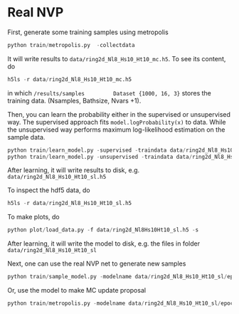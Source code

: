 

# Real NVP 

First, generate some training samples using metropolis

```python
python train/metropolis.py  -collectdata
```

It will write results to `data/ring2d_Nl8_Hs10_Ht10_mc.h5`. To see its content, do 

```python
h5ls -r data/ring2d_Nl8_Hs10_Ht10_mc.h5
```

in which `/results/samples         Dataset {1000, 16, 3}` stores the training data. (Nsamples, Bathsize, Nvars +1). 

Then, you can learn the probability either in the supervised  or unsupervised way. The supervised approach fits `model.logProbability(x)` to data. While the unsupervised way performs maximum log-likelihood estimation on the sample data.

```python
python train/learn_model.py -supervised -traindata data/ring2d_Nl8_Hs10_Ht10_mc.h5 
python train/learn_model.py -unsupervised -traindata data/ring2d_Nl8_Hs10_Ht10_mc.h5 
```

After learning, it will write results to disk, e.g. `data/ring2d_Nl8_Hs10_Ht10_sl.h5`

To inspect the hdf5 data, do 

```python
h5ls -r data/ring2d_Nl8_Hs10_Ht10_sl.h5
```

 To make plots, do 

```python
python plot/load_data.py -f data/ring2d_Nl8Hs10Ht10_sl.h5 -s
```

After learning, it will write the model to disk, e.g. the files in folder  `data/ring2d_Nl8_Hs10_Ht10_sl`

Next, one can use the real NVP net to generate new samples

```python
python train/sample_model.py -modelname data/ring2d_Nl8_Hs10_Ht10_sl/epoch490
```

Or, use the model to make MC update proposal

```python
python train/metropolis.py -modelname data/ring2d_Nl8_Hs10_Ht10_sl/epoch490 
```

